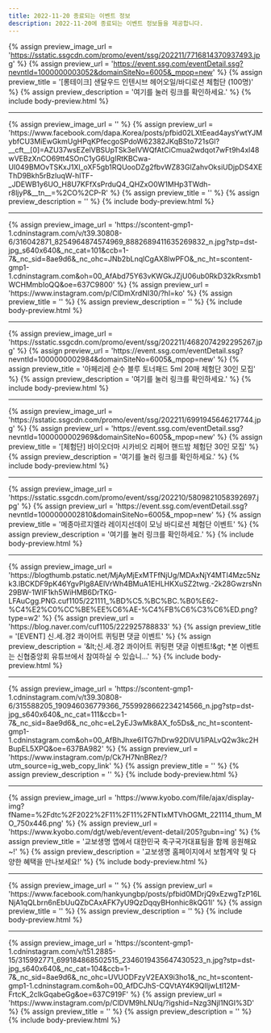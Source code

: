```yaml
---
title: 2022-11-20 종료되는 이벤트 정보
description: 2022-11-20에 종료되는 이벤트 정보들을 제공합니다.
---
```

{% assign preview_image_url = 'https://sstatic.ssgcdn.com/promo/event/ssg/202211/7716814370937493.jpg' %}
{% assign preview_url = 'https://event.ssg.com/eventDetail.ssg?nevntId=1000000003052&domainSiteNo=6005&_mpop=new' %}
{% assign preview_title = '[롱테이크] 샌달우드 인텐시브 헤어오일/바디로션 체험단 (100명)' %}
{% assign preview_description = '여기를 눌러 링크를 확인하세요.' %}
{% include body-preview.html %}
<hr>{% assign preview_image_url = '' %}
{% assign preview_url = 'https://www.facebook.com/dapa.Korea/posts/pfbid02LXtEead4aysYwtYJMybfCU3MiEwGkmUgHPqKPfecgoSPdoW62382JKqBSto721sGl?__cft__[0]=AZU37wsEZelVBSUpTSk3eIVWQfAtCiCmua2wdqot7wFt9h4xl48wVEBzXnCO69tt4SOnC1yG6UgIRtKBCwa-UI049BMOvTSKxJ1Xl_oXF5gb1RQUooDZg2fbvWZ83GlZahvOksiUDjpDS4XEThD9Bkh5rBzIuqW-hITF-_JDEWB1y6UO_H8U7KFfXsPrduQ4_QHZxO0W1MHp3TWdh-r8ljyP&__tn__=%2CO%2CP-R' %}
{% assign preview_title = '' %}
{% assign preview_description = '' %}
{% include body-preview.html %}
<hr>{% assign preview_image_url = 'https://scontent-gmp1-1.cdninstagram.com/v/t39.30808-6/316042871_8254964874574969_8882689411635269832_n.jpg?stp=dst-jpg_s640x640&amp;_nc_cat=101&amp;ccb=1-7&amp;_nc_sid=8ae9d6&amp;_nc_ohc=JNb2bLnqlCgAX8lwPFO&amp;_nc_ht=scontent-gmp1-1.cdninstagram.com&amp;oh=00_AfAbd75Y63vKWGkJZjU06ub0RkD32kRxsmb1WCHMmbIoQQ&amp;oe=637C9800' %}
{% assign preview_url = 'https://www.instagram.com/p/ClDmXrdNI30/?hl=ko' %}
{% assign preview_title = '' %}
{% assign preview_description = '' %}
{% include body-preview.html %}
<hr>{% assign preview_image_url = 'https://sstatic.ssgcdn.com/promo/event/ssg/202211/4682074292295267.jpg' %}
{% assign preview_url = 'https://event.ssg.com/eventDetail.ssg?nevntId=1000000002984&domainSiteNo=6005&_mpop=new' %}
{% assign preview_title = '아페리레 순수 블루 토너패드 5ml 20매 체험단 30인 모집' %}
{% assign preview_description = '여기를 눌러 링크를 확인하세요.' %}
{% include body-preview.html %}
<hr>{% assign preview_image_url = 'https://sstatic.ssgcdn.com/promo/event/ssg/202211/6991945646217744.jpg' %}
{% assign preview_url = 'https://event.ssg.com/eventDetail.ssg?nevntId=1000000002969&domainSiteNo=6005&_mpop=new' %}
{% assign preview_title = '[체험단] 바이오더마 시카비오 리페어 핸드밤 체험단 30인 모집' %}
{% assign preview_description = '여기를 눌러 링크를 확인하세요.' %}
{% include body-preview.html %}
<hr>{% assign preview_image_url = 'https://sstatic.ssgcdn.com/promo/event/ssg/202210/5809821058392697.jpg' %}
{% assign preview_url = 'https://event.ssg.com/eventDetail.ssg?nevntId=1000000002810&domainSiteNo=6005&_mpop=new' %}
{% assign preview_title = '메종마르지엘라 레이지선데이 모닝 바디로션 체험단 이벤트' %}
{% assign preview_description = '여기를 눌러 링크를 확인하세요.' %}
{% include body-preview.html %}
<hr>{% assign preview_image_url = 'https://blogthumb.pstatic.net/MjAyMjExMTFfNjUg/MDAxNjY4MTI4Mzc5Nzk3.lBCKDF9pK46YgvPIg8AElVrWh4BMuA1EHLHKXuSZ2twg.-2k28GwzrsNn29BW-1WIF1kh5WiHMB6DrTKG-LFAuCgg.PNG.cuf1105/221111_%BD%C5.%BC%BC.%B0%E62-%C4%E2%C0%CC%BE%EE%C6%AE-%C4%FB%C6%C3%C6%ED.png?type=w2' %}
{% assign preview_url = 'https://blog.naver.com/cuf1105/222925788833' %}
{% assign preview_title = '[EVENT] 신.세.경2 콰이어트 퀴팅편 댓글 이벤트' %}
{% assign preview_description = '&amp;lt;신.세.경2 콰이어트 퀴팅편 댓글 이벤트!&amp;gt; *본 이벤트는 신협중앙회 유튜브에서 참여하실 수 있습니...' %}
{% include body-preview.html %}
<hr>{% assign preview_image_url = 'https://scontent-gmp1-1.cdninstagram.com/v/t39.30808-6/315588205_190946036779366_7559928662234214566_n.jpg?stp=dst-jpg_s640x640&amp;_nc_cat=111&amp;ccb=1-7&amp;_nc_sid=8ae9d6&amp;_nc_ohc=eL2yEJ3wMk8AX_fo5Ds&amp;_nc_ht=scontent-gmp1-1.cdninstagram.com&amp;oh=00_AfBhJhxe6ITG7hDrw92DlVU1iPALvQ2w3kc2HBupEL5XPQ&amp;oe=637BA982' %}
{% assign preview_url = 'https://www.instagram.com/p/Ck7H7NnBRez/?utm_source=ig_web_copy_link' %}
{% assign preview_title = '' %}
{% assign preview_description = '' %}
{% include body-preview.html %}
<hr>{% assign preview_image_url = 'https://www.kyobo.com/file/ajax/display-img?fName=%2Fdtc%2F2022%2F11%2F11%2FNTIxMTVhOGMt_221114_thum_MO_750x446.png' %}
{% assign preview_url = 'https://www.kyobo.com/dgt/web/event/event-detail/205?gubn=ing' %}
{% assign preview_title = '교보생명 앱에서 대한민국 축구국가대표팀을 함께 응원해요~!' %}
{% assign preview_description = '교보생명 홈페이지에서 보험계약 및 다양한 혜택을 만나보세요!' %}
{% include body-preview.html %}
<hr>{% assign preview_image_url = '' %}
{% assign preview_url = 'https://www.facebook.com/hankyungbp/posts/pfbid0MDrjQ9xEzwgTzP16LNjA1qQLbrn6nEbUuQZbCAxAFK7yU9QzDqqyBHonhic8kQG1l' %}
{% assign preview_title = '' %}
{% assign preview_description = '' %}
{% include body-preview.html %}
<hr>{% assign preview_image_url = 'https://scontent-gmp1-1.cdninstagram.com/v/t51.2885-15/315992771_699184868502515_2346019435647430523_n.jpg?stp=dst-jpg_s640x640&amp;_nc_cat=104&amp;ccb=1-7&amp;_nc_sid=8ae9d6&amp;_nc_ohc=UVUODFzyV2EAX9i3ho1&amp;_nc_ht=scontent-gmp1-1.cdninstagram.com&amp;oh=00_AfDCJhS-CQVtAY4K9QlIjwLtl12M-FrtcK_2clkGqabeGg&amp;oe=637C919F' %}
{% assign preview_url = 'https://www.instagram.com/p/ClDVM9hLNUq/?igshid=Nzg3NjI1NGI%3D' %}
{% assign preview_title = '' %}
{% assign preview_description = '' %}
{% include body-preview.html %}